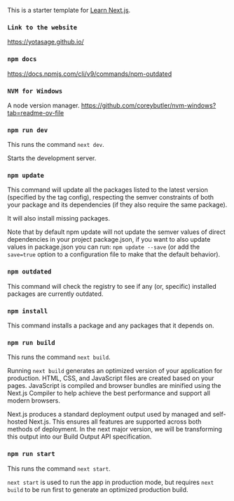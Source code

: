 This is a starter template for [Learn Next.js](https://nextjs.org/learn).
### `Link to the website`
https://yotasage.github.io/

### `npm docs`
https://docs.npmjs.com/cli/v9/commands/npm-outdated

### `NVM for Windows`
A node version manager.
https://github.com/coreybutler/nvm-windows?tab=readme-ov-file

### `npm run dev`
This runs the command ```next dev```.

Starts the development server.

### `npm update`
This command will update all the packages listed to the latest version (specified by the tag config), respecting the semver constraints of both your package and its dependencies (if they also require the same package).

It will also install missing packages.

Note that by default npm update will not update the semver values of direct dependencies in your project package.json, if you want to also update values in package.json you can run: ```npm update --save``` (or add the ```save=true``` option to a configuration file to make that the default behavior).

### `npm outdated`
This command will check the registry to see if any (or, specific) installed packages are currently outdated.

### `npm install`
This command installs a package and any packages that it depends on.

### `npm run build`
This runs the command ```next build```.

Running ```next build``` generates an optimized version of your application for production. HTML, CSS, and JavaScript files are created based on your pages. JavaScript is compiled and browser bundles are minified using the Next.js Compiler to help achieve the best performance and support all modern browsers.

Next.js produces a standard deployment output used by managed and self-hosted Next.js. This ensures all features are supported across both methods of deployment. In the next major version, we will be transforming this output into our Build Output API specification.

### `npm run start`
This runs the command ```next start```.

```next start``` is used to run the app in production mode, but requires ```next build``` to be run first to generate an optimized production build.
